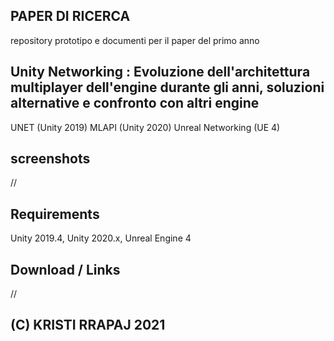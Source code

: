 ## PAPER DI RICERCA
repository prototipo e documenti per il paper del primo anno

## Unity Networking : Evoluzione dell'architettura multiplayer dell'engine durante gli anni, soluzioni alternative e confronto con altri engine
UNET (Unity 2019)
MLAPI (Unity 2020)
Unreal Networking (UE 4)

## screenshots
//


## Requirements
Unity 2019.4, Unity 2020.x, Unreal Engine 4


## Download / Links
//

## (C) KRISTI RRAPAJ 2021



